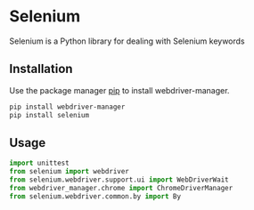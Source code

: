
# Selenium 

Selenium is a Python library for dealing with Selenium keywords

## Installation

Use the package manager [pip](https://pip.pypa.io/en/stable/) to install webdriver-manager.

```bash
pip install webdriver-manager
pip install selenium 
```

## Usage

```python
import unittest
from selenium import webdriver
from selenium.webdriver.support.ui import WebDriverWait
from webdriver_manager.chrome import ChromeDriverManager
from selenium.webdriver.common.by import By
